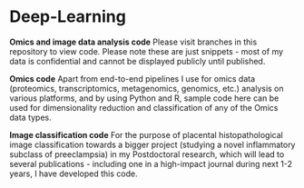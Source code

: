 # Deep-Learning
**Omics and image data analysis code**
Please visit branches in this repository to view code.
Please note these are just snippets - most of my data is confidential and cannot be displayed publicly until published.

**Omics code**
Apart from end-to-end pipelines I use for omics data (proteomics, transcriptomics, metagenomics, genomics, etc.) analysis on various platforms, and by using Python and R, sample code here can be used for dimensionality reduction and classification of any of the Omics data types.

**Image classification code**
For the purpose of placental histopathological image classification towards a bigger project (studying a novel inflammatory subclass of preeclampsia) in my Postdoctoral research, which will lead to several publications - including one in a high-impact journal during next 1-2 years, I have developed this code.
